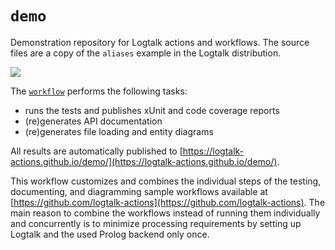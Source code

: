 # `demo`

Demonstration repository for Logtalk actions and workflows.
The source files are a copy of the `aliases` example in the Logtalk distribution.

![](https://github.com/logtalk-actions/demo/workflows/Workflow/badge.svg)

The [`workflow`](https://github.com/logtalk-actions/demo/blob/master/.github/workflows/workflow.yml) performs the following tasks:

- runs the tests and publishes xUnit and code coverage reports
- (re)generates API documentation
- (re)generates file loading and entity diagrams

All results are automatically published to [https://logtalk-actions.github.io/demo/](https://logtalk-actions.github.io/demo/).

This workflow customizes and combines the individual steps of the testing, documenting, and diagramming sample workflows available at [https://github.com/logtalk-actions](https://github.com/logtalk-actions). The main reason to combine the workflows instead of running them individually and concurrently is to minimize processing requirements by setting up Logtalk and the used Prolog backend only once.
